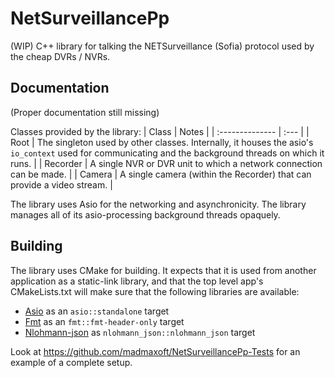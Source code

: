 # NetSurveillancePp
(WIP) C++ library for talking the NETSurveillance (Sofia) protocol used by the cheap DVRs / NVRs.


## Documentation

(Proper documentation still missing)

Classes provided by the library:
| Class           | Notes |
| :-------------- | :--- |
| Root            | The singleton used by other classes. Internally, it houses the asio's `io_context` used for communicating and the background threads on which it runs. |
| Recorder        | A single NVR or DVR unit to which a network connection can be made. |
| Camera          | A single camera (within the Recorder) that can provide a video stream. |

The library uses Asio for the networking and asynchronicity. The library manages all of its asio-processing background threads opaquely.


## Building

The library uses CMake for building. It expects that it is used from another application as a static-link library, and that the top level app's CMakeLists.txt will make sure that the following libraries are available:

- [Asio](https://github.com/madmaxoft/asio) as an `asio::standalone` target
- [Fmt](https://github.com/madmaxoft/fmt) as an `fmt::fmt-header-only` target
- [Nlohmann-json](https://github.com/madmaxoft/nlohmann-json) as `nlohmann_json::nlohmann_json` target

Look at https://github.com/madmaxoft/NetSurveillancePp-Tests for an example of a complete setup.
